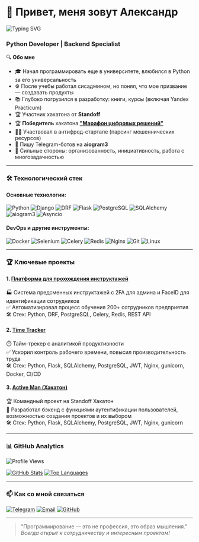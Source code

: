# 👋 Привет, меня зовут Александр 

![Typing SVG](https://readme-typing-svg.demolab.com?font=Fira+Code&pause=1000&color=22F729&width=435&lines=Python+Developer;Django+Specialist;REST+API+Creator;Anti-Fraud+Enthusiast)

### Python Developer | Backend Specialist 

🔍 **Обо мне**   
- 🎓 Начал программировать еще в университете, влюбился в Python за его универсальность
- ⚙️ После учебы работал сисадмином, но понял, что мое призвание — создавать продукты
- 📚 Глубоко погрузился в разработку: книги, курсы (включая Yandex Practicum)
- 🏆 Участник хакатона от **Standoff**
- 🏆 **Победитель** хакатона [**"Марафон цифровых решений"**](https://github.com/seva123321/Instruction)
- 🕵️‍♂️ Участвовал в антифрод-стартапе (парсинг мошеннических ресурсов)
- 🤖 Пишу Telegram-ботов на **aiogram3**
- 🧠 Сильные стороны: организованность, инициативность, работа с многозадачностью

---

### 🛠 Технологический стек

#### Основные технологии:
![Python](https://img.shields.io/badge/Python-3776AB?style=for-the-badge&logo=python&logoColor=white)
![Django](https://img.shields.io/badge/Django-092E20?style=for-the-badge&logo=django&logoColor=white)
![DRF](https://img.shields.io/badge/DRF-ff1709?style=for-the-badge&logo=django&logoColor=white)
![Flask](https://img.shields.io/badge/Flask-000000?style=for-the-badge&logo=flask&logoColor=white)
![PostgreSQL](https://img.shields.io/badge/PostgreSQL-316192?style=for-the-badge&logo=postgresql&logoColor=white)
![SQLAlchemy](https://img.shields.io/badge/SQLAlchemy-1C1C1C?style=for-the-badge&logo=python&logoColor=white)
![aiogram3](https://img.shields.io/badge/Aiogram3-2CA5E0?style=for-the-badge&logo=telegram&logoColor=white)
![Asyncio](https://img.shields.io/badge/Asyncio-3776AB?style=for-the-badge&logo=python&logoColor=white)


#### DevOps и другие инструменты:
![Docker](https://img.shields.io/badge/Docker-2496ED?style=for-the-badge&logo=docker&logoColor=white)
![Selenium](https://img.shields.io/badge/Selenium-43B02A?style=for-the-badge&logo=selenium&logoColor=white)
![Celery](https://img.shields.io/badge/Celery-37814A?style=for-the-badge&logo=celery&logoColor=white)
![Redis](https://img.shields.io/badge/Redis-DC382D?style=for-the-badge&logo=redis&logoColor=white)
![Nginx](https://img.shields.io/badge/Nginx-009639?style=for-the-badge&logo=nginx&logoColor=white)
![Git](https://img.shields.io/badge/Git-F05032?style=for-the-badge&logo=git&logoColor=white)
![Linux](https://img.shields.io/badge/Linux-FCC624?style=for-the-badge&logo=linux&logoColor=black)

---

### 🏆 Ключевые проекты

#### 1. [Платформа для прохождения инструктажей](https://github.com/seva123321/Instruction) 
🏭 Система предсменных инструктажей с 2FA для админа и FaceID для идентификации сотрудников  
✅ Автоматизировал процесс обучения 200+ сотрудников предприятия  
🛠️ Стек: Python, DRF, PostgreSQL, Celery, Redis, REST API  

#### 2. [Time Tracker](https://github.com/nepa27/time_tracker) 
⏱️ Тайм-трекер с аналитикой продуктивности       
✅ Ускорил контроль рабочего времени, повысил производительность труда     
🛠️ Стек: Python, Flask, SQLAlchemy, PostgreSQL, JWT, Nginx, gunicorn, Docker, CI/CD   

#### 3. [Active Man (Хакатон)](https://github.com/Loftven/active_man) 
🏆 Командный проект на Standoff Хакатон  
🚀 Разработал бэкенд с функциями аутентификации пользователей, возможностью создания проектов и
их выбором    
🛠️ Стек: Python, Flask, SQLAlchemy, PostgreSQL, JWT, Nginx, gunicorn 

---

### 📊 GitHub Analytics
![Profile Views](https://komarev.com/ghpvc/?username=nepa27&color=blueviolet&style=flat-square)

[![GitHub Stats](https://github-readme-stats.vercel.app/api?username=nepa27&show_icons=true&theme=radical)](https://github.com/nepa27)
[![Top Languages](https://github-readme-stats.vercel.app/api/top-langs/?username=nepa27&layout=compact&theme=radical)](https://github.com/nepa27)

---

### 📫 Как со мной связаться

[![Telegram](https://img.shields.io/badge/Написать_в_Telegram-2CA5E0?style=for-the-badge&logo=telegram&logoColor=white)](https://t.me/nepa27)
[![Email](https://img.shields.io/badge/Email_меня-D14836?style=for-the-badge&logo=gmail&logoColor=white)](mailto:aleksandrnahimov@yandex.ru)
[![GitHub](https://img.shields.io/badge/Мой_GitHub-100000?style=for-the-badge&logo=github&logoColor=white)](https://github.com/nepa27)

---

> "Программирование — это не профессия, это образ мышления."  
> *Всегда открыт к сотрудничеству и интересным проектам!*
